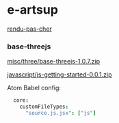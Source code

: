 # e-artsup

[rendu-pas-cher](./motion/c4d/rendering/rendu-pas-cher/)

### base-threejs
[misc/three/base-threejs-1.0.7.zip](https://github.com/jniac/e-artsup/raw/master/misc/three/base-threejs-1.0.7.zip)  


[javascript/js-getting-started-0.0.1.zip](https://github.com/jniac/e-artsup/raw/master/javascript/js-getting-started-0.0.1.zip)

Atom Babel config:
```cson
  core:
    customFileTypes:
      "source.js.jsx": ["js"]
```
